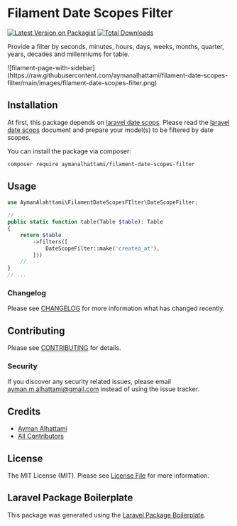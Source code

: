 # Filament Date Scopes Filter

[![Latest Version on Packagist](https://img.shields.io/packagist/v/aymanalhattami/filament-approval.svg?style=flat-square)](https://packagist.org/packages/aymanalhattami/filament-date-scopes-filter)
[![Total Downloads](https://img.shields.io/packagist/dt/aymanalhattami/filament-date-scopes-filter.svg?style=flat-square)](https://packagist.org/packages/aymanalhattami/filament-date-scopes-filter)

Provide a filter by seconds, minutes, hours, days, weeks, months, quarter, years, decades and millenniums for table. 

<div class="filament-hidden">
    ![filament-page-with-sidebar](https://raw.githubusercontent.com/aymanalhattami/filament-date-scopes-filter/main/images/filament-date-scopes-filter.png)
</div>

## Installation

At first, this package depends on [laravel date scops](https://github.com/laracraft-tech/laravel-date-scopes). Please read the [laravel date scops](https://github.com/laracraft-tech/laravel-date-scopes) document and prepare your model(s) to be filtered by date scopes.

You can install the package via composer:

```bash
composer require aymanalhattami/filament-date-scopes-filter
```

## Usage



```php
use AymanAlahttami\FilamentDateScopesFIlter\DateScopeFilter;

// ...
public static function table(Table $table): Table
{
    return $table
        ->filters([
            DateScopeFilter::make('created_at'),
        ]))
    // ...
}
// ...
```

### Changelog

Please see [CHANGELOG](CHANGELOG.md) for more information what has changed recently.

## Contributing

Please see [CONTRIBUTING](CONTRIBUTING.md) for details.

### Security

If you discover any security related issues, please email ayman.m.alhattami@gmail.com instead of using the issue tracker.

## Credits

-   [Ayman Alhattami](https://github.com/aymanalhattami)
-   [All Contributors](../../contributors)

## License

The MIT License (MIT). Please see [License File](LICENSE.md) for more information.

## Laravel Package Boilerplate

This package was generated using the [Laravel Package Boilerplate](https://laravelpackageboilerplate.com).
